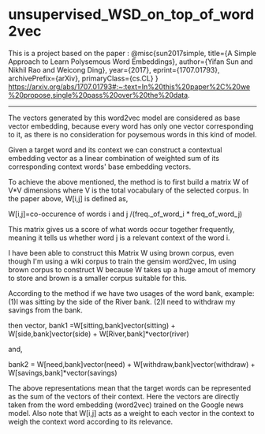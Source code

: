 # unsupervised_WSD_on_top_of_word2vec
This is a project based on the paper : 
@misc{sun2017simple,
      title={A Simple Approach to Learn Polysemous Word Embeddings}, 
      author={Yifan Sun and Nikhil Rao and Weicong Ding},
      year={2017},
      eprint={1707.01793},
      archivePrefix={arXiv},
      primaryClass={cs.CL}
}  
https://arxiv.org/abs/1707.01793#:~:text=In%20this%20paper%2C%20we%20propose,single%20pass%20over%20the%20data.
***********************************************************************************************************************************
The vectors generated by this word2vec model are considered as base vector embedding, because every word has only one vector corresponding to it, as there is no consideration for poysemous words in this kind of model.

Given a target word and its context we can construct a contextual embedding vector as a linear combination of weighted sum of its corresponding context words' base embedding vectors.

To achieve the above mentioned, the method is to first build a matrix W of V*V dimensions where V is the total vocabulary of the selected corpus. In the paper above, W[i,j] is defined as,

W[i,j]=co-occurence of words i and j /(freq._of_word_i * freq_of_word_j)

This matrix gives us a score of what words occur together frequently, meaning it tells us whether word j is a relevant context of the word i.

I have been able to construct this Matrix W using brown corpus, even though I'm using a wiki corpus to train the gensim word2vec, Im using brown corpus to construct W because W takes up a huge amout of memory to store and brown is a smaller corpus suitable for this.

According to the method if we have two usages of the word bank, example: (1)I was sitting by the side of the River bank. (2)I need to withdraw my savings from the bank.

then vector, bank1 =W[sitting,bank]vector(sitting) + W[side,bank]vector(side) + W[River,bank]*vector(river)


and,

bank2 = W[need,bank]vector(need) + W[withdraw,bank]vector(withdraw) + W[savings,bank]*vector(savings)

The above representations mean that the target words can be represented as the sum of the vectors of their context. Here the vectors are directly taken from the word embedding (word2vec) trained on the Google news model. Also note that W[i,j] acts as a weight to each vector in the context to weigh the context word according to its relevance.
